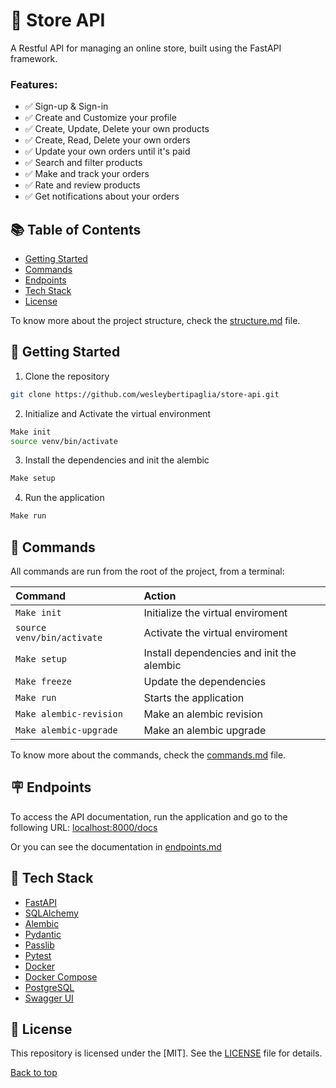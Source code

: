 # 🏪 Store API
A Restful API for managing an online store, built using the FastAPI framework.

### Features:

- ✅ Sign-up & Sign-in
- ✅ Create and Customize your profile
- ✅ Create, Update, Delete your own products
- ✅ Create, Read, Delete your own orders
- ✅ Update your own orders until it's paid
- ✅ Search and filter products
- ✅ Make and track your orders
- ✅ Rate and review products
- ✅ Get notifications about your orders

## 📚 Table of Contents
- [Getting Started](#-getting-started)
- [Commands](#-commands)
- [Endpoints](#-endpoints)
- [Tech Stack](#-tech-stack)
- [License](#-license)

To know more about the project structure, check the [structure.md](/docs/structure.md) file.

## 🤖 Getting Started
1. Clone the repository
```bash
git clone https://github.com/wesleybertipaglia/store-api.git
```

2. Initialize and Activate the virtual environment
```bash
Make init
source venv/bin/activate
```

3. Install the dependencies and init the alembic
```bash
Make setup
```

4. Run the application
```bash
Make run
```

## 🧞 Commands

All commands are run from the root of the project, from a terminal:

| Command                    | Action                                    |
| :------------------------  | :---------------------------------------- |
| `Make init`                | Initialize the virtual enviroment         |
| `source venv/bin/activate` | Activate the virtual enviroment           |
| `Make setup`               | Install dependencies and init the alembic |
| `Make freeze`              | Update the dependencies                   |
| `Make run`                 | Starts the application                    |
| `Make alembic-revision`    | Make an alembic revision                  |
| `Make alembic-upgrade`     | Make an alembic upgrade                   |

To know more about the commands, check the [commands.md](/docs/commands.md) file.

## 🪧 Endpoints
To access the API documentation, run the application and go to the following URL:
[localhost:8000/docs](http://localhost:8000/docs)

Or you can see the documentation in [endpoints.md](/docs/endpoints.md)

## 🧩 Tech Stack
- [FastAPI](https://fastapi.tiangolo.com/)
- [SQLAlchemy](https://www.sqlalchemy.org/)
- [Alembic](https://alembic.sqlalchemy.org/)
- [Pydantic](https://pydantic-docs.helpmanual.io/)
- [Passlib](https://passlib.readthedocs.io/en/stable/)
- [Pytest](https://docs.pytest.org/en/)
- [Docker](https://www.docker.com/)
- [Docker Compose](https://docs.docker.com/compose/)
- [PostgreSQL](https://www.postgresql.org/)
- [Swagger UI](https://swagger.io/tools/swagger-ui/)

## 📜 License

This repository is licensed under the [MIT]. See the [LICENSE](LICENSE) file for details.

[Back to top](#store-api)